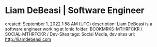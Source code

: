 # Liam DeBeasi | Software Engineer

created: September 1, 2022 1:58 AM (UTC)
description: Liam DeBeasi is a software engineer working at Ionic
folder: BOOKMRKS-MTHRFCKR / SOCIAL-MTHRFCKR / Dev-Sites
tags: Social Media, dev sites
url: http://liamdebeasi.com
